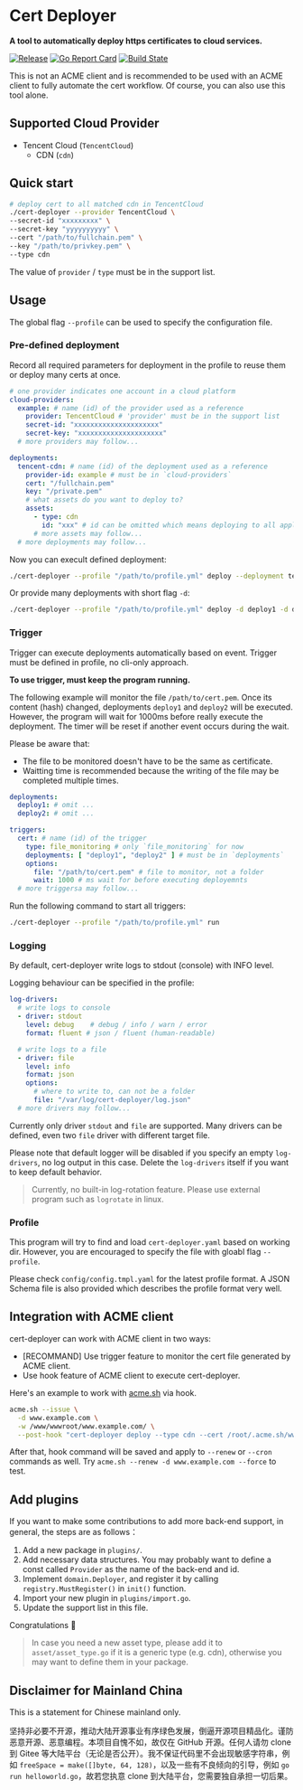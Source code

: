 # Cert Deployer

**A tool to automatically deploy https certificates to cloud services.**

[![Release](https://img.shields.io/github/v/release/ichenhe/cert-deployer?style=flat-square)](https://github.com/ichenhe/cert-deployer/releases)
[![Go Report Card](https://goreportcard.com/badge/github.com/ichenhe/cert-deployer?style=flat-square)](https://goreportcard.com/report/github.com/ichenhe/cert-deployer)
[![Build State](https://img.shields.io/github/actions/workflow/status/ichenhe/cert-deployer/check.yml?style=flat-square)](https://github.com/ichenhe/cert-deployer/actions)

This is not an ACME client and is recommended to be used with an ACME client to fully automate the cert workflow. Of course, you can also use this tool alone.

## Supported Cloud Provider

- Tencent Cloud (`TencentCloud`)
  - CDN (`cdn`)

## Quick start

```bash
# deploy cert to all matched cdn in TencentCloud
./cert-deployer --provider TencentCloud \
--secret-id "xxxxxxxxx" \
--secret-key "yyyyyyyyyy" \
--cert "/path/to/fullchain.pem" \
--key "/path/to/privkey.pem" \
--type cdn
```

The value of `provider` / `type` must be in the support list.

## Usage

The global flag `--profile` can be used to specify the configuration file.

### Pre-defined deployment

Record all required parameters for deployment in the profile to reuse them or deploy many certs at once.

```yaml
# one provider indicates one account in a cloud platform
cloud-providers:
  example: # name (id) of the provider used as a reference
    provider: TencentCloud # 'provider' must be in the support list
    secret-id: "xxxxxxxxxxxxxxxxxxxxx"
    secret-key: "xxxxxxxxxxxxxxxxxxxxx"
  # more providers may follow...

deployments:
  tencent-cdn: # name (id) of the deployment used as a reference
    provider-id: example # must be in `cloud-providers`
    cert: "/fullchain.pem"
    key: "/private.pem"
    # what assets do you want to deploy to?
    assets:
      - type: cdn
        id: "xxx" # id can be omitted which means deploying to all applicable cdns
      # more assets may follow...
  # more deployments may follow...
```

Now you can execult defined deployment:

```bash
./cert-deployer --profile "/path/to/profile.yml" deploy --deployment tencent-cdn
```

Or provide many deployments with short flag `-d`:

```bash
./cert-deployer --profile "/path/to/profile.yml" deploy -d deploy1 -d deploy2
```

### Trigger

Trigger can execute deployments automatically based on event. Trigger must be defined in profile, no cli-only approach.

**To use trigger, must keep the program running.**

The following example will monitor the file `/path/to/cert.pem`. Once its content (hash) changed, deployments `deploy1` and `deploy2` will be executed. However, the program will wait for 1000ms before really execute the deployment. The timer will be reset if another event occurs during the wait.

Please be aware that:

- The file to be monitored doesn't have to be the same as certificate.
- Waitting time is recommended because the writing of the file may be completed multiple times.

```yaml
deployments:
  deploy1: # omit ...
  deploy2: # omit ...

triggers:
  cert: # name (id) of the trigger
    type: file_monitoring # only `file_monitoring` for now
    deployments: [ "deploy1", "deploy2" ] # must be in `deployments`
    options:
      file: "/path/to/cert.pem" # file to monitor, not a folder
      wait: 1000 # ms wait for before executing deployemnts
  # more triggersa may follow...
```

Run the following command to start all triggers:

```bash
./cert-deployer --profile "/path/to/profile.yml" run
```

### Logging

By default, cert-deployer write logs to stdout (console) with INFO level.

Logging behaviour can be specified in the profile:

```yaml
log-drivers:
  # write logs to console
  - driver: stdout
    level: debug    # debug / info / warn / error 
    format: fluent # json / fluent (human-readable)

  # write logs to a file
  - driver: file
    level: info
    format: json
    options:
      # where to write to, can not be a folder
      file: "/var/log/cert-deployer/log.json"
  # more drivers may follow...
```

Currently only driver `stdout` and `file` are supported. Many drivers can be defined, even two `file` driver with different target file.

Please note that default logger will be disabled if you specify an empty `log-drivers`, no log output in this case. Delete the `log-drivers` itself if you want to keep default behavior.

> Currently, no built-in log-rotation feature. Please use external program such as `logrotate` in linux.

### Profile

This program will try to find and load `cert-deployer.yaml` based on working dir. However, you are encouraged to specify the file with gloabl flag `--profile`.

Please check `config/config.tmpl.yaml` for the latest profile format. A JSON Schema file is also provided which describes the profile format very well.

## Integration with ACME client

cert-deployer can work with ACME client in two ways:

- [RECOMMAND] Use trigger feature to monitor the cert file generated by ACME client.
- Use hook feature of ACME client to execute cert-deployer.



Here's an example to work with [acme.sh](https://github.com/acmesh-official/acme.sh) via hook.

```bash
acme.sh --issue \
  -d www.example.com \
  -w /www/wwwroot/www.example.com/ \
  --post-hook "cert-deployer deploy --type cdn --cert /root/.acme.sh/www.example.com/fullchain.cer --key /root/.acme.sh/www.example.com/www.example.com.key --provider TencentCloud --secret-id xxxx --secret-key yyyyy" --force
```

After that, hook command will be saved and apply to `--renew` or `--cron` commands as well. Try `acme.sh --renew -d www.example.com --force` to test.

## Add plugins

If you want to make some contributions to add more back-end support, in general, the steps are as follows：

1. Add a new package in `plugins/`.
2. Add necessary data structures. You may probably want to define a const called `Provider` as the name of the back-end and id.
3. Implement `domain.Deployer`, and register it by calling `registry.MustRegister()` in `init()` function.
4. Import your new plugin in `plugins/import.go`.
5. Update the support list in this file.

Congratulations 🥳

> In case you need a new asset type, please add it to `asset/asset_type.go` if it is a generic type (e.g. cdn), otherwise you may want to define them in your package.

## Disclaimer for Mainland China

This is a statement for Chinese mainland only.

坚持非必要不开源，推动大陆开源事业有序绿色发展，倒逼开源项目精品化。谨防恶意开源、恶意编程。本项目自愧不如，故仅在 GitHub 开源。任何人请勿 clone 到 Gitee 等大陆平台（无论是否公开）。我不保证代码里不会出现敏感字符串，例如 `freeSpace = make([]byte, 64, 128)`，以及一些有不良倾向的引导，例如 `go run helloworld.go`，故若您执意 clone 到大陆平台，您需要独自承担一切后果。

